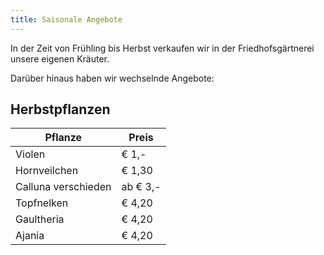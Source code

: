 ```yaml
---
title: Saisonale Angebote
---
```


In der Zeit von Frühling bis Herbst verkaufen wir in der Friedhofsgärtnerei unsere eigenen Kräuter.

Darüber hinaus haben wir wechselnde Angebote:

## Herbstpflanzen

| Pflanze             | Preis    |
|---------------------|----------|
| Violen              | € 1,-    |
| Hornveilchen        | € 1,30   |
| Calluna verschieden | ab € 3,- |
| Topfnelken          | € 4,20   |
| Gaultheria          | € 4,20   |
| Ajania              | € 4,20   |

<!--
## Samen

<a href="https://www.gaertnerei-ruzicka.at/img/saisonal_samen.jpg" target="_blank"_>
  <img class="shadow" align="right" src="/img/saisonal_samen.jpg" alt="Samen" width="100">
</a>

Aktuell haben wir Samen zur Aussaat von Blumen und Gemüsepflanzen von Austrosaat anzubieten.

Die angebotenen Gemüsesorten umfassen zum Beispiel Salat und Zucchini, aber auch Karotten und Erbsen. Und auch Kräutersamen sind dabei.

Die Sämereien sind in verschiedenen Größen erhältlich.
-->